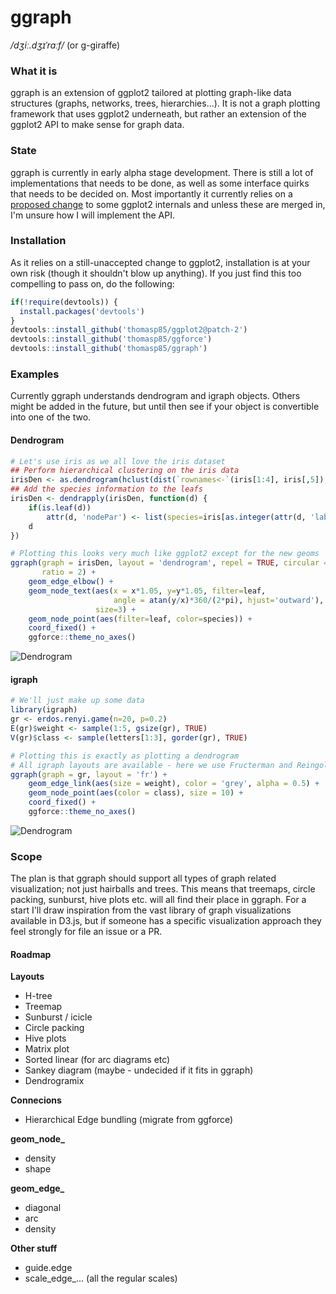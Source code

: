 # ggraph
*/dʒiː.dʒɪˈrɑːf/*  (or g-giraffe)

### What it is
ggraph is an extension of ggplot2 tailored at plotting graph-like data 
structures (graphs, networks, trees, hierarchies...). It is not a graph plotting
framework that uses ggplot2 underneath, but rather an extension of the ggplot2 
API to make sense for graph data.

### State
ggraph is currently in early alpha stage development. There is still a lot of
implementations that needs to be done, as well as some interface quirks that 
needs to be decided on. Most importantly it currently relies on a [proposed 
change](https://github.com/hadley/ggplot2/pull/1486) to some ggplot2 internals
and unless these are merged in, I'm unsure how I will implement the API.

### Installation
As it relies on a still-unaccepted change to ggplot2, installation is at your
own risk (though it shouldn't blow up anything). If you just find this too 
compelling to pass on, do the following:

```r
if(!require(devtools)) {
  install.packages('devtools')
}
devtools::install_github('thomasp85/ggplot2@patch-2')
devtools::install_github('thomasp85/ggforce')
devtools::install_github('thomasp85/ggraph')
```

### Examples
Currently ggraph understands dendrogram and igraph objects. Others might be
added in the future, but until then see if your object is convertible into one
of the two.

#### Dendrogram
```r
# Let's use iris as we all love the iris dataset
## Perform hierarchical clustering on the iris data
irisDen <- as.dendrogram(hclust(dist(`rownames<-`(iris[1:4], iris[,5]), method='euclidean', ), method='ward.D2'))
## Add the species information to the leafs
irisDen <- dendrapply(irisDen, function(d) {
    if(is.leaf(d)) 
        attr(d, 'nodePar') <- list(species=iris[as.integer(attr(d, 'label')),5])
    d
})

# Plotting this looks very much like ggplot2 except for the new geoms
ggraph(graph = irisDen, layout = 'dendrogram', repel = TRUE, circular = TRUE, 
       ratio = 2) + 
    geom_edge_elbow() + 
    geom_node_text(aes(x = x*1.05, y=y*1.05, filter=leaf, 
                       angle = atan(y/x)*360/(2*pi), hjust='outward'), 
                   size=3) + 
    geom_node_point(aes(filter=leaf, color=species)) + 
    coord_fixed() + 
    ggforce::theme_no_axes()
```

![Dendrogram](https://dl.dropboxusercontent.com/u/2323585/ggraph/dendro1.png)

#### igraph
```r
# We'll just make up some data
library(igraph)
gr <- erdos.renyi.game(n=20, p=0.2)
E(gr)$weight <- sample(1:5, gsize(gr), TRUE)
V(gr)$class <- sample(letters[1:3], gorder(gr), TRUE)

# Plotting this is exactly as plotting a dendrogram
# All igraph layouts are available - here we use Fructerman and Reingold
ggraph(graph = gr, layout = 'fr') + 
    geom_edge_link(aes(size = weight), color = 'grey', alpha = 0.5) + 
    geom_node_point(aes(color = class), size = 10) + 
    coord_fixed() + 
    ggforce::theme_no_axes()
```

![Dendrogram](https://dl.dropboxusercontent.com/u/2323585/ggraph/hairball1.png)

### Scope
The plan is that ggraph should support all types of graph related visualization;
not just hairballs and trees. This means that treemaps, circle packing, 
sunburst, hive plots etc. will all find their place in ggraph. For a start I'll
draw inspiration from the vast library of graph visualizations available in 
D3.js, but if someone has a specific visualization approach they feel strongly 
for file an issue or a PR.

#### Roadmap
**Layouts**
- H-tree
- Treemap
- Sunburst / icicle
- Circle packing
- Hive plots
- Matrix plot
- Sorted linear (for arc diagrams etc)
- Sankey diagram (maybe - undecided if it fits in ggraph)
- Dendrogramix

**Connecions**
- Hierarchical Edge bundling (migrate from ggforce)

**geom_node_**
- density
- shape

**geom_edge_**
- diagonal
- arc
- density

**Other stuff**
- guide.edge
- scale_edge_... (all the regular scales)
